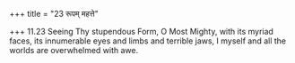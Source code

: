 +++
title = "23 रूपम् महत्ते"

+++
11.23 Seeing Thy stupendous Form, O Most Mighty, with its myriad faces,
its innumerable eyes and limbs and terrible jaws, I myself and all the
worlds are overwhelmed with awe.
